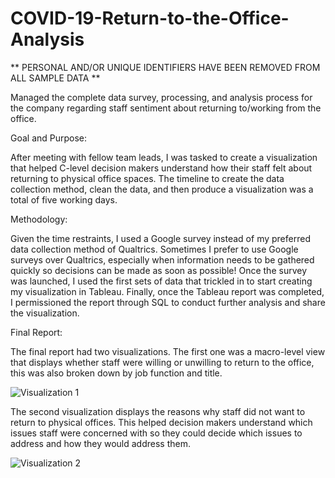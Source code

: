 # COVID-19-Return-to-the-Office-Analysis

** PERSONAL AND/OR UNIQUE IDENTIFIERS HAVE BEEN REMOVED FROM ALL SAMPLE DATA ** 

Managed the complete data survey, processing, and analysis process for the company regarding staff sentiment about returning to/working from the office.

Goal and Purpose:

After meeting with fellow team leads, I was tasked to create a visualization that helped C-level decision makers understand how their staff felt about returning to physical office spaces. The timeline to create the data collection method, clean the data, and then produce a visualization was a total of five working days. 

Methodology:

Given the time restraints, I used a Google survey instead of my preferred data collection method of Qualtrics. Sometimes I prefer to use Google surveys over Qualtrics, especially when information needs to be gathered quickly so decisions can be made as soon as possible! Once the survey was launched, I used the first sets of data that trickled in to start creating my visualization in Tableau. Finally, once the Tableau report was completed, I permissioned the report through SQL to conduct further analysis and share the visualization.

Final Report:

The final report had two visualizations. The first one was a macro-level view that displays whether staff were willing or unwilling to return to the office, this was also broken down by job function and title. 

![Visualization 1](XXXXXX.gif)

The second visualization displays the reasons why staff did not want to return to physical offices. This helped decision makers understand which issues staff were concerned with so they could decide which issues to address and how they would address them.

![Visualization 2](XXXXXX.gif)
